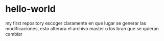# hello-world
my first repository
escoger claramente en que lugar se generar las modificaciones, esto alterara el archivo master o los bran que se quieran cambiar
